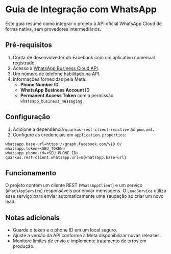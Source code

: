 # Guia de Integração com WhatsApp

Este guia resume como integrar o projeto à API oficial WhatsApp Cloud de forma nativa, sem provedores intermediários.

## Pré-requisitos

1. Conta de desenvolvedor do Facebook com um aplicativo comercial registrado.
2. Acesso à [WhatsApp Business Cloud API](https://developers.facebook.com/docs/whatsapp/cloud-api).
3. Um número de telefone habilitado na API.
4. Informações fornecidas pela Meta:
   - **Phone Number ID**
   - **WhatsApp Business Account ID**
   - **Permanent Access Token** com a permissão `whatsapp_business_messaging`

## Configuração

1. Adicione a dependência `quarkus-rest-client-reactive` ao `pom.xml`.
2. Configure as credenciais em `application.properties`:

```properties
whatsapp.base-url=https://graph.facebook.com/v18.0/
whatsapp.token=<SEU_TOKEN>
whatsapp.phone-id=<SEU_PHONE_ID>
quarkus.rest-client.whatsapp.url=${whatsapp.base-url}
```

## Funcionamento

O projeto contém um cliente REST (`WhatsAppClient`) e um serviço (`WhatsAppService`) responsáveis por enviar mensagens. O `LeadService` utiliza esse serviço para enviar automaticamente uma saudação ao criar um novo lead.

## Notas adicionais

- Guarde o token e o phone ID em um local seguro.
- Ajuste a versão da API conforme a Meta disponibilizar novas releases.
- Monitore limites de envio e implemente tratamento de erros em produção.
